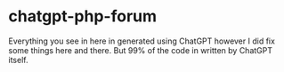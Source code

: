 # chatgpt-php-forum
Everything you see in here in generated using ChatGPT however I did fix some things here and there. But 99% of the code in written by ChatGPT itself.
